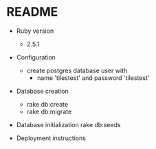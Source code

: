 # README

* Ruby version
  * 2.5.1
  
* Configuration
  * create postgres database user with 
    * name 'tilestest' and password 'tilestest'

* Database creation
  * rake db:create
  * rake db:migrate

* Database initialization
  rake db:seeds
  
* Deployment instructions

